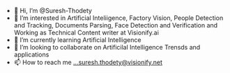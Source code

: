 - 👋 Hi, I’m @Suresh-Thodety
- 👀 I’m interested in Artificial Inteliigence, Factory Vision, People Detection and Tracking, Documents Parsing, Face Detection and Verification and Working as Technical Content writer at Visionify.ai
- 🌱 I’m currently learning Artificial Intelligence
- 💞️ I’m looking to collaborate on Artificilal Intelligence Trensds and applications
- 📫 How to reach me ...suresh.thodety@visionify.net

<!---
Suresh-Thodety/Suresh-Thodety is a ✨ special ✨ repository because its `README.md` (this file) appears on your GitHub profile.
You can click the Preview link to take a look at your changes.
--->
